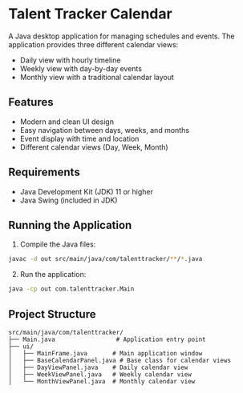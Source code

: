 # Talent Tracker Calendar

A Java desktop application for managing schedules and events. The application provides three different calendar views:
- Daily view with hourly timeline
- Weekly view with day-by-day events
- Monthly view with a traditional calendar layout

## Features
- Modern and clean UI design
- Easy navigation between days, weeks, and months
- Event display with time and location
- Different calendar views (Day, Week, Month)

## Requirements
- Java Development Kit (JDK) 11 or higher
- Java Swing (included in JDK)

## Running the Application
1. Compile the Java files:
```bash
javac -d out src/main/java/com/talenttracker/**/*.java
```

2. Run the application:
```bash
java -cp out com.talenttracker.Main
```

## Project Structure
```
src/main/java/com/talenttracker/
├── Main.java                 # Application entry point
├── ui/
│   ├── MainFrame.java       # Main application window
│   ├── BaseCalendarPanel.java # Base class for calendar views
│   ├── DayViewPanel.java    # Daily calendar view
│   ├── WeekViewPanel.java   # Weekly calendar view
│   └── MonthViewPanel.java  # Monthly calendar view
```